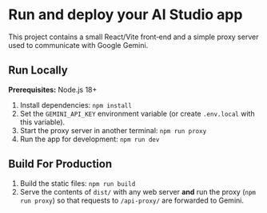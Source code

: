 # Run and deploy your AI Studio app

This project contains a small React/Vite front‑end and a simple proxy server
used to communicate with Google Gemini.

## Run Locally

**Prerequisites:** Node.js 18+

1. Install dependencies:
   `npm install`
2. Set the `GEMINI_API_KEY` environment variable (or create `.env.local` with this variable).
3. Start the proxy server in another terminal:
   `npm run proxy`
4. Run the app for development:
   `npm run dev`

## Build For Production

1. Build the static files: `npm run build`
2. Serve the contents of `dist/` with any web server **and** run the proxy
   (`npm run proxy`) so that requests to `/api-proxy/` are forwarded to Gemini.
